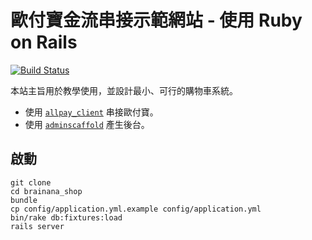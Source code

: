 # 歐付寶金流串接示範網站 - 使用 Ruby on Rails

[![Build Status](https://semaphoreapp.com/api/v1/projects/ecd5c771-0608-4689-82ce-75b2a8398124/345386/badge.png)](https://semaphoreapp.com/tonytonyjan/brainana_shop)

本站主旨用於教學使用，並設計最小、可行的購物車系統。

- 使用 [`allpay_client`](https://github.com/tonytonyjan/allpay) 串接歐付寶。
- 使用 [`adminscaffold`](https://github.com/tonytonyjan/admin_scaffold) 產生後台。

## 啟動

```
git clone
cd brainana_shop
bundle
cp config/application.yml.example config/application.yml
bin/rake db:fixtures:load
rails server
```